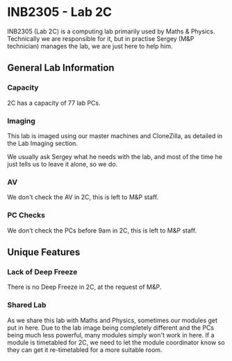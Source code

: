 # INB2305 - Lab 2C

INB2305 (Lab 2C) is a computing lab primarily used by Maths & Physics. Technically we are responsible for it, but in practise
Sergey (M&P technician) manages the lab, we are just here to help him.

## General Lab Information

### Capacity
2C has a capacity of 77 lab PCs.

### Imaging
This lab is imaged using our master machines and CloneZilla, as detailed in the Lab Imaging section.

We usually ask Sergey what he needs with the lab, and most of the time he just tells us to leave it alone, so we do.

### AV
We don't check the AV in 2C, this is left to M&P staff.

### PC Checks
We don't check the PCs before 9am in 2C, this is left to M&P staff.

## Unique Features

### Lack of Deep Freeze
There is no Deep Freeze in 2C, at the request of M&P.

### Shared Lab
As we share this lab with Maths and Physics, sometimes our modules get put in here. Due to the lab image being completely
different and the PCs being much less powerful, many modules simply won't work in here. If a module is timetabled for 2C,
we need to let the module coordinator know so they can get it re-timetabled for a more suitable room.